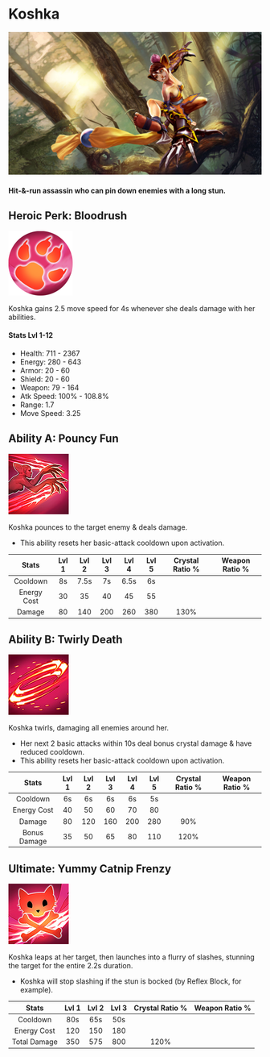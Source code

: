 # Koshka

![](../../.gitbook/assets/image%20%2868%29.png)

#### Hit-&-run assassin who can pin down enemies with a long stun.

## Heroic Perk: Bloodrush

![Bloodrush](../../.gitbook/assets/image%20%2884%29.png)

Koshka gains 2.5 move speed for 4s whenever she deals damage with her abilities.

#### Stats Lvl 1-12

* Health: 711 - 2367
* Energy: 280 - 643
* Armor: 20 - 60
* Shield: 20 - 60
* Weapon: 79 - 164
* Atk Speed: 100% - 108.8%
* Range: 1.7
* Move Speed: 3.25

## Ability A: Pouncy Fun

![Pouncy Fun](../../.gitbook/assets/image%20%2870%29.png)

Koshka pounces to the target enemy & deals damage.

* This ability resets her basic-attack cooldown upon activation.

| Stats | Lvl 1 | Lvl 2 | Lvl 3 | Lvl 4 | Lvl 5 | Crystal      Ratio % | Weapon     Ratio % |
| :---: | :---: | :---: | :---: | :---: | :---: | :---: | :---: |
| Cooldown | 8s | 7.5s | 7s | 6.5s | 6s |  |  |
| Energy       Cost | 30 | 35 | 40 | 45 | 55 |  |  |
| Damage | 80 | 140 | 200 | 260 | 380 | 130% |  |

## Ability B: Twirly Death

![Twirly Death](../../.gitbook/assets/image%20%28106%29.png)

Koshka twirls, damaging all enemies around her.

* Her next 2 basic attacks within 10s deal bonus crystal damage & have reduced cooldown.
* This ability resets her basic-attack cooldown upon activation.

| Stats | Lvl 1 | Lvl 2 | Lvl 3 | Lvl 4 | Lvl 5 | Crystal      Ratio % | Weapon     Ratio % |
| :---: | :---: | :---: | :---: | :---: | :---: | :---: | :---: |
| Cooldown | 6s | 6s | 6s | 6s | 5s |  |  |
| Energy       Cost | 40 | 50 | 60 | 70 | 80 |  |  |
| Damage | 80 | 120 | 160 | 200 | 280 | 90% |  |
| Bonus        Damage | 35 | 50 | 65 | 80 | 110 | 120% |  |

## Ultimate: Yummy Catnip Frenzy

![Yummy Catnip Frenzy](../../.gitbook/assets/image%20%28243%29.png)

Koshka leaps at her target, then launches into a flurry of slashes, stunning the target for the entire 2.2s duration.

* Koshka will stop slashing if the stun is bocked \(by Reflex Block, for example\).

| Stats | Lvl 1 | Lvl 2 | Lvl 3 | Crystal Ratio % | Weapon Ratio % |
| :---: | :---: | :---: | :---: | :---: | :---: |
| Cooldown | 80s | 65s | 50s |  |  |
| Energy Cost | 120 | 150 | 180 |  |  |
| Total Damage | 350 | 575 | 800 | 120% |  |

